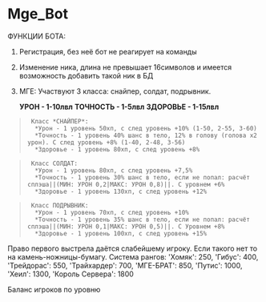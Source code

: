 # Mge_Bot
ФУНКЦИИ БОТА:
1) Регистрация, без неё бот не реагирует на команды
2) Изменение ника, длина не превышает 16символов и имеется возможность добавить такой ник в БД
3) МГЕ:
    Участвуют 3 класса: снайпер, солдат, подрывник.

    **УРОН - 1-10лвл**
    **ТОЧНОСТЬ - 1-5лвл**
    **ЗДОРОВЬЕ - 1-15лвл**
    
>      Класс *СНАЙПЕР*:
>       *Урон - 1 уровень 50хп, с след уровень +10% (1-50, 2-55, 3-60)
>       *Точность - 1 уровень 40% шанс в тело, 12% в голову (голова х2 урон). С след уровень +8% (1-40, 2-48, 3-56)
>       *Здоровье - 1 уровень 80хп, с след уровень +8%

>      Класс СОЛДАТ:
>       *Урон - 1 уровень 80хп, с след уровень +7,5%
>       *Точность - 1 уровень 30% шанс в тело, если не попал: расчёт сплэша||(МИН: УРОН 0,2|МАКС: УРОН 0,8)||. С уровнем +6%
>       *Здоровье - 1 уровень 130хп, с след уровень +12%

>      Класс ПОДРЫВНИК:
>       *Урон - 1 уровень 70хп, с след уровень +10%
>       *Точность - 1 уровень 35% шанс в тело, если не попал: расчёт сплэша||(МИН: УРОН 0,1|МАКС: УРОН 0,5)||. С Уровнем +8%
>       *Здоровье - 1 уровень 100хп, с след уровень +15%

Право первого выстрела даётся слабейшему игроку. Если такого нет то на камень-ножницы-бумагу.
Система рангов:
    'Хомяк': 250,
    'Гибус': 400,
    'Трейдорас': 550,
    'Трайхардер': 700,
    'МГЕ-БРАТ': 850,
    'Путис': 1000,
    'Хеил': 1300,
    'Король Сервера': 1800

Баланс игроков по уровню
